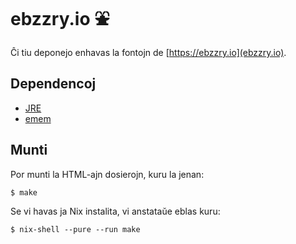ebzzry.io ⛲
===========


Ĉi tiu deponejo enhavas la fontojn de [https://ebzzry.io](ebzzry.io).


Dependencoj
-----------

* [JRE](http://java.com/download)
* [emem](https://github.com/ebzzry/emem)


Munti
-----

Por munti la HTML-ajn dosierojn, kuru la jenan:

    $ make

Se vi havas ja Nix instalita, vi anstataŭe eblas kuru:

    $ nix-shell --pure --run make
